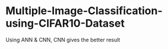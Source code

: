 # Multiple-Image-Classification-using-CIFAR10-Dataset
Using ANN &amp; CNN, CNN gives the better result
